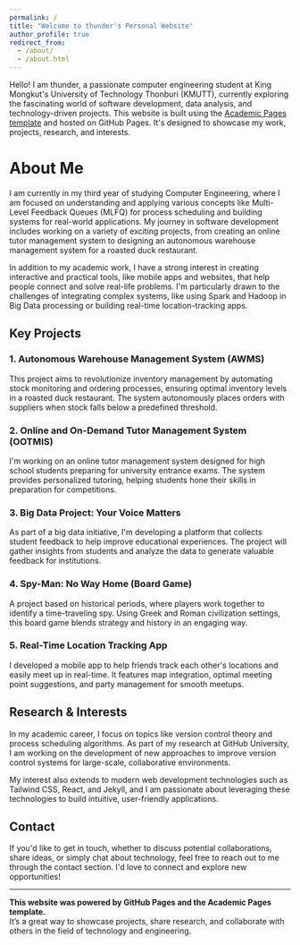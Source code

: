 ```yaml
---
permalink: /
title: "Welcome to thunder's Personal Website"
author_profile: true
redirect_from: 
  - /about/
  - /about.html
---
```


Hello! I am thunder, a passionate computer engineering student at King Mongkut's University of Technology Thonburi (KMUTT), currently exploring the fascinating world of software development, data analysis, and technology-driven projects. This website is built using the [Academic Pages template](https://github.com/academicpages/academicpages.github.io) and hosted on GitHub Pages. It's designed to showcase my work, projects, research, and interests.

About Me
===

I am currently in my third year of studying Computer Engineering, where I am focused on understanding and applying various concepts like Multi-Level Feedback Queues (MLFQ) for process scheduling and building systems for real-world applications. My journey in software development includes working on a variety of exciting projects, from creating an online tutor management system to designing an autonomous warehouse management system for a roasted duck restaurant.

In addition to my academic work, I have a strong interest in creating interactive and practical tools, like mobile apps and websites, that help people connect and solve real-life problems. I'm particularly drawn to the challenges of integrating complex systems, like using Spark and Hadoop in Big Data processing or building real-time location-tracking apps.

## Key Projects

### 1. **Autonomous Warehouse Management System (AWMS)**  
   This project aims to revolutionize inventory management by automating stock monitoring and ordering processes, ensuring optimal inventory levels in a roasted duck restaurant. The system autonomously places orders with suppliers when stock falls below a predefined threshold.

### 2. **Online and On-Demand Tutor Management System (OOTMIS)**  
   I'm working on an online tutor management system designed for high school students preparing for university entrance exams. The system provides personalized tutoring, helping students hone their skills in preparation for competitions.

### 3. **Big Data Project: Your Voice Matters**  
   As part of a big data initiative, I'm developing a platform that collects student feedback to help improve educational experiences. The project will gather insights from students and analyze the data to generate valuable feedback for institutions.

### 4. **Spy-Man: No Way Home (Board Game)**  
   A project based on historical periods, where players work together to identify a time-traveling spy. Using Greek and Roman civilization settings, this board game blends strategy and history in an engaging way.

### 5. **Real-Time Location Tracking App**  
   I developed a mobile app to help friends track each other's locations and easily meet up in real-time. It features map integration, optimal meeting point suggestions, and party management for smooth meetups.

## Research & Interests

In my academic career, I focus on topics like version control theory and process scheduling algorithms. As part of my research at GitHub University, I am working on the development of new approaches to improve version control systems for large-scale, collaborative environments.

My interest also extends to modern web development technologies such as Tailwind CSS, React, and Jekyll, and I am passionate about leveraging these technologies to build intuitive, user-friendly applications.

## Contact

If you'd like to get in touch, whether to discuss potential collaborations, share ideas, or simply chat about technology, feel free to reach out to me through the contact section. I'd love to connect and explore new opportunities!

---

**This website was powered by GitHub Pages and the Academic Pages template.**  
It’s a great way to showcase projects, share research, and collaborate with others in the field of technology and engineering.